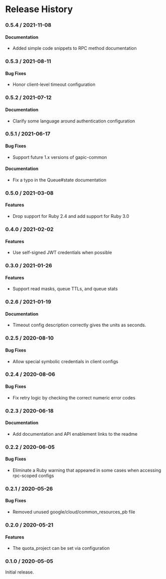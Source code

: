 # Release History

### 0.5.4 / 2021-11-08

#### Documentation

* Added simple code snippets to RPC method documentation

### 0.5.3 / 2021-08-11

#### Bug Fixes

* Honor client-level timeout configuration

### 0.5.2 / 2021-07-12

#### Documentation

* Clarify some language around authentication configuration

### 0.5.1 / 2021-06-17

#### Bug Fixes

* Support future 1.x versions of gapic-common

#### Documentation

* Fix a typo in the Queue#state documentation

### 0.5.0 / 2021-03-08

#### Features

* Drop support for Ruby 2.4 and add support for Ruby 3.0

### 0.4.0 / 2021-02-02

#### Features

* Use self-signed JWT credentials when possible

### 0.3.0 / 2021-01-26

#### Features

* Support read masks, queue TTLs, and queue stats

### 0.2.6 / 2021-01-19

#### Documentation

* Timeout config description correctly gives the units as seconds.

### 0.2.5 / 2020-08-10

#### Bug Fixes

* Allow special symbolic credentials in client configs

### 0.2.4 / 2020-08-06

#### Bug Fixes

* Fix retry logic by checking the correct numeric error codes

### 0.2.3 / 2020-06-18

#### Documentation

* Add documentation and API enablement links to the readme

### 0.2.2 / 2020-06-05

#### Bug Fixes

* Eliminate a Ruby warning that appeared in some cases when accessing rpc-scoped configs

### 0.2.1 / 2020-05-26

#### Bug Fixes

* Removed unused google/cloud/common_resources_pb file

### 0.2.0 / 2020-05-21

#### Features

* The quota_project can be set via configuration

### 0.1.0 / 2020-05-05

Initial release.
